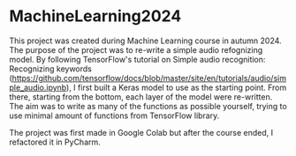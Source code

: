 # MachineLearning2024

This project was created during Machine Learning course in autumn 2024. The purpose of the project was to re-write a simple audio refognizing model.
By following TensorFlow's tutorial on Simple audio recognition: Recognizing keywords (https://github.com/tensorflow/docs/blob/master/site/en/tutorials/audio/simple_audio.ipynb), I first built a Keras model to use as the starting point. From there, starting from the bottom, each layer of the model were re-written.
The aim was to write as many of the functions as possible yourself, trying to use minimal amount of functions from TensorFlow library.

The project was first made in Google Colab but after the course ended, I refactored it in PyCharm.
